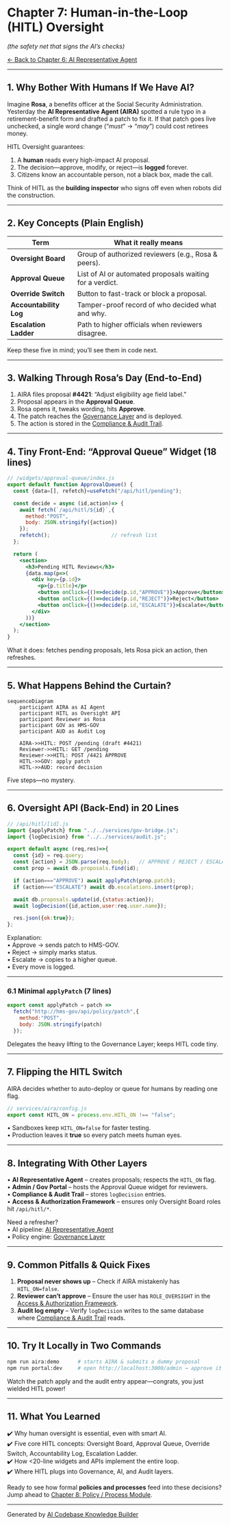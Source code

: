 # Chapter 7: Human-in-the-Loop (HITL) Oversight  
*(the safety net that signs the AI’s checks)*  

[← Back to Chapter 6: AI Representative Agent](06_ai_representative_agent_.md)

---

## 1. Why Bother With Humans If We Have AI?  

Imagine **Rosa**, a benefits officer at the Social Security Administration.  
Yesterday the **AI Representative Agent (AIRA)** spotted a rule typo in a retirement-benefit form and drafted a patch to fix it. If that patch goes live unchecked, a single word change (“*must*” → “*may*”) could cost retirees money.

HITL Oversight guarantees:

1. A **human** reads every high-impact AI proposal.  
2. The decision—approve, modify, or reject—is **logged** forever.  
3. Citizens know an accountable person, not a black box, made the call.  

Think of HITL as the **building inspector** who signs off even when robots did the construction.

---

## 2. Key Concepts (Plain English)

| Term | What it really means |
|------|----------------------|
| **Oversight Board** | Group of authorized reviewers (e.g., Rosa & peers). |
| **Approval Queue** | List of AI or automated proposals waiting for a verdict. |
| **Override Switch** | Button to fast-track or block a proposal. |
| **Accountability Log** | Tamper-proof record of who decided what and why. |
| **Escalation Ladder** | Path to higher officials when reviewers disagree. |

Keep these five in mind; you’ll see them in code next.

---

## 3. Walking Through Rosa’s Day (End-to-End)

1. AIRA files proposal **#4421**: “Adjust eligibility age field label.”  
2. Proposal appears in the **Approval Queue**.  
3. Rosa opens it, tweaks wording, hits **Approve**.  
4. The patch reaches the [Governance Layer](04_governance_layer__hms_gov__.md) and is deployed.  
5. The action is stored in the [Compliance & Audit Trail](15_compliance___audit_trail_.md).

---

## 4. Tiny Front-End: “Approval Queue” Widget (18 lines)

```jsx
// /widgets/approval-queue/index.js
export default function ApprovalQueue() {
  const {data=[], refetch}=useFetch("/api/hitl/pending");

  const decide = async (id,action)=> {
    await fetch(`/api/hitl/${id}`,{
      method:"POST",
      body: JSON.stringify({action})
    });
    refetch();                    // refresh list
  };

  return (
    <section>
      <h3>Pending HITL Reviews</h3>
      {data.map(p=>(
        <div key={p.id}>
          <p>{p.title}</p>
          <button onClick={()=>decide(p.id,"APPROVE")}>Approve</button>
          <button onClick={()=>decide(p.id,"REJECT")}>Reject</button>
          <button onClick={()=>decide(p.id,"ESCALATE")}>Escalate</button>
        </div>
      ))}
    </section>
  );
}
```

What it does: fetches pending proposals, lets Rosa pick an action, then refreshes.

---

## 5. What Happens Behind the Curtain?

```mermaid
sequenceDiagram
    participant AIRA as AI Agent
    participant HITL as Oversight API
    participant Reviewer as Rosa
    participant GOV as HMS-GOV
    participant AUD as Audit Log

    AIRA->>HITL: POST /pending (draft #4421)
    Reviewer->>HITL: GET /pending
    Reviewer->>HITL: POST /4421 APPROVE
    HITL->>GOV: apply patch
    HITL->>AUD: record decision
```

Five steps—no mystery.

---

## 6. Oversight API (Back-End) in 20 Lines

```js
// /api/hitl/[id].js
import {applyPatch} from "../../services/gov-bridge.js";
import {logDecision} from "../../services/audit.js";

export default async (req,res)=>{
  const {id} = req.query;
  const {action} = JSON.parse(req.body);   // APPROVE / REJECT / ESCALATE
  const prop = await db.proposals.find(id);

  if (action==="APPROVE") await applyPatch(prop.patch);
  if (action==="ESCALATE") await db.escalations.insert(prop);

  await db.proposals.update(id,{status:action});
  await logDecision({id,action,user:req.user.name});

  res.json({ok:true});
};
```

Explanation:  
• Approve → sends patch to HMS-GOV.  
• Reject → simply marks status.  
• Escalate → copies to a higher queue.  
• Every move is logged.

---

### 6.1 Minimal `applyPatch` (7 lines)

```js
export const applyPatch = patch =>
  fetch("http://hms-gov/api/policy/patch",{
    method:"POST",
    body: JSON.stringify(patch)
  });
```

Delegates the heavy lifting to the Governance Layer; keeps HITL code tiny.

---

## 7. Flipping the HITL Switch

AIRA decides whether to auto-deploy or queue for humans by reading one flag.

```js
// services/aira/config.js
export const HITL_ON = process.env.HITL_ON !== "false";
```

• Sandboxes keep `HITL_ON=false` for faster testing.  
• Production leaves it **true** so every patch meets human eyes.

---

## 8. Integrating With Other Layers

• **AI Representative Agent** – creates proposals; respects the `HITL_ON` flag.  
• **Admin / Gov Portal** – hosts the Approval Queue widget for reviewers.  
• **Compliance & Audit Trail** – stores `logDecision` entries.  
• **Access & Authorization Framework** – ensures only Oversight Board roles hit `/api/hitl/*`.

Need a refresher?  
• AI pipeline: [AI Representative Agent](06_ai_representative_agent_.md)  
• Policy engine: [Governance Layer](04_governance_layer__hms_gov__.md)

---

## 9. Common Pitfalls & Quick Fixes

1. **Proposal never shows up** – Check if AIRA mistakenly has `HITL_ON=false`.  
2. **Reviewer can’t approve** – Ensure the user has `ROLE_OVERSIGHT` in the [Access & Authorization Framework](11_access___authorization_framework_.md).  
3. **Audit log empty** – Verify `logDecision` writes to the same database where [Compliance & Audit Trail](15_compliance___audit_trail_.md) reads.

---

## 10. Try It Locally in Two Commands

```bash
npm run aira:demo      # starts AIRA & submits a dummy proposal
npm run portal:dev     # open http://localhost:3000/admin → approve it
```

Watch the patch apply and the audit entry appear—congrats, you just wielded HITL power!

---

## 11. What You Learned

✔️ Why human oversight is essential, even with smart AI.  
✔️ Five core HITL concepts: Oversight Board, Approval Queue, Override Switch, Accountability Log, Escalation Ladder.  
✔️ How <20-line widgets and APIs implement the entire loop.  
✔️ Where HITL plugs into Governance, AI, and Audit layers.

Ready to see how formal **policies and processes** feed into these decisions? Jump ahead to [Chapter 8: Policy / Process Module](08_policy___process_module_.md).

---

Generated by [AI Codebase Knowledge Builder](https://github.com/The-Pocket/Tutorial-Codebase-Knowledge)